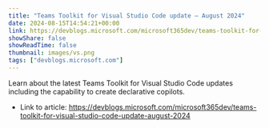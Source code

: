 ```yaml
---
title: "Teams Toolkit for Visual Studio Code update – August 2024"
date: 2024-08-15T14:54:21+00:00
link: https://devblogs.microsoft.com/microsoft365dev/teams-toolkit-for-visual-studio-code-update-august-2024
showShare: false
showReadTime: false
thumbnail: images/vs.png
tags: ["devblogs.microsoft.com"]
---
```

Learn about the latest Teams Toolkit for Visual Studio Code updates including the capability to create declarative copilots.

- Link to article: https://devblogs.microsoft.com/microsoft365dev/teams-toolkit-for-visual-studio-code-update-august-2024